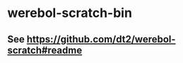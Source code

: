 werebol-scratch-bin
===================

See https://github.com/dt2/werebol-scratch#readme
-------------------------------------------------

